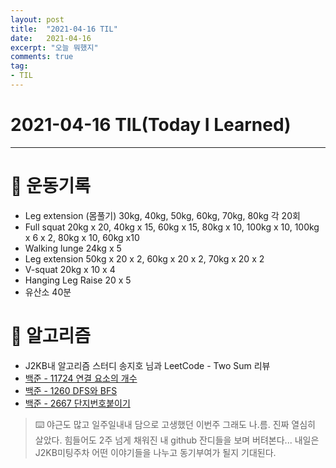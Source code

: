 ```yaml
---
layout: post 
title:  "2021-04-16 TIL"
date:   2021-04-16
excerpt: "오늘 뭐했지"
comments: true 
tag:
- TIL
---
```


# 2021-04-16 TIL(Today I Learned)

---

# 💪  운동기록

- Leg extension (몸풀기) 30kg, 40kg, 50kg, 60kg, 70kg, 80kg 각 20회
- Full squat 20kg x 20, 40kg x 15, 60kg x 15, 80kg x 10, 100kg x 10, 100kg x 6 x 2, 80kg x 10, 60kg x10
- Walking lunge 24kg x 5
- Leg extension 50kg x 20 x 2, 60kg x 20 x 2, 70kg x 20 x 2 
- V-squat 20kg x 10 x 4
- Hanging Leg Raise 20 x 5
- 유산소 40분

# 💱  알고리즘
- J2KB내 알고리즘 스터디 송지호 님과 LeetCode - Two Sum 리뷰
- [백준 - 11724 연결 요소의 개수](https://myeongkwonhwang.github.io/BOJ11724/)
- [백준 - 1260 DFS와 BFS](https://myeongkwonhwang.github.io/BOJ1260)
- [백준 - 2667 단지번호붙이기](https://myeongkwonhwang.github.io/BOJ2667/)

> ⌨️ 야근도 많고 일주일내내 담으로 고생했던 이번주 그래도 나.름. 진짜 열심히 살았다. 힘들어도 2주 넘게 채워진 내 github 잔디들을 보며 버텨본다... 
내일은 J2KB미팅주차 어떤 이야기들을 나누고 동기부여가 될지 기대된다. 

